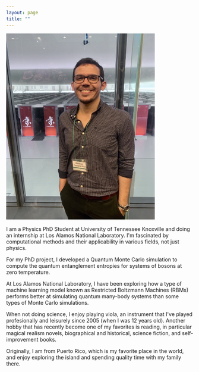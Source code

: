 ```yaml
---
layout: page
title: ""
---
```


<img src="/files/rikken.jpeg" alt="At K-Computer in Kobe, Japan" style="width:400px;height:500px;"></center>


I am a Physics PhD Student at University of Tennessee Knoxville and doing an internship at Los Alamos National Laboratory. I'm fascinated by computational methods and their applicability in various fields, not just physics. 

For my PhD project, I developed a Quantum Monte Carlo simulation to compute the quantum entanglement entropies for systems of bosons at zero temperature.

At Los Alamos National Laboratory, I have been exploring how a type of machine learning model known as Restricted Boltzmann Machines (RBMs) performs better at simulating quantum many-body systems than some types of Monte Carlo simulations.

When not doing science, I enjoy playing viola, an instrument that I've played profesionally and leisurely since 2005 (when I was 12 years old). Another hobby that has recently become one of my favorites is reading, in particular magical realism novels, biographical and historical, science fiction, and self-improvement books.

Originally, I am from Puerto Rico, which is my favorite place in the world, and enjoy exploring the island and spending quality time with my family there.

